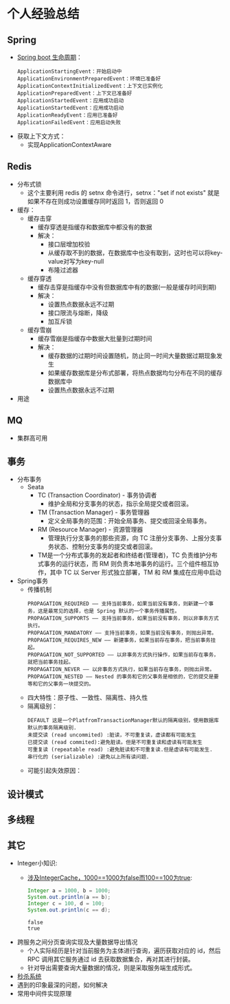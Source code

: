 # 个人经验总结

## Spring

- [Spring boot 生命周期](https://blog.csdn.net/f641385712/article/details/105762050)：
  ```
  ApplicationStartingEvent：开始启动中
  ApplicationEnvironmentPreparedEvent：环境已准备好
  ApplicationContextInitializedEvent：上下文已实例化
  ApplicationPreparedEvent：上下文已准备好
  ApplicationStartedEvent：应用成功启动
  ApplicationStartedEvent：应用成功启动
  ApplicationReadyEvent：应用已准备好
  ApplicationFailedEvent：应用启动失败
  ```
- 获取上下文方式：
  - 实现ApplicationContextAware

## Redis

- 分布式锁
  - 这个主要利用 redis 的 setnx 命令进行，setnx："set if not exists" 就是如果不存在则成功设置缓存同时返回 1，否则返回 0
- 缓存：
  - 缓存击穿
    - 缓存穿透是指缓存和数据库中都没有的数据
    - 解决：
      - 接口层增加校验
      - 从缓存取不到的数据，在数据库中也没有取到，这时也可以将key-value对写为key-null
      - 布隆过滤器
  - 缓存穿透
    - 缓存击穿是指缓存中没有但数据库中有的数据(一般是缓存时间到期)
    - 解决：
      - 设置热点数据永远不过期
      - 接口限流与熔断，降级
      - 加互斥锁
  - 缓存雪崩
    - 缓存雪崩是指缓存中数据大批量到过期时间
    - 解决：
      - 缓存数据的过期时间设置随机，防止同一时间大量数据过期现象发生
      - 如果缓存数据库是分布式部署，将热点数据均匀分布在不同的缓存数据库中
      - 设置热点数据永远不过期
- 用途

## MQ

- 集群高可用

## 事务

- 分布事务
  - Seata
    - TC (Transaction Coordinator) - 事务协调者
      - 维护全局和分支事务的状态，指示全局提交或者回滚。
    - TM (Transaction Manager) - 事务管理器
      - 定义全局事务的范围：开始全局事务、提交或回滚全局事务。
    - RM (Resource Manager) - 资源管理器
      - 管理执行分支事务的那些资源，向 TC 注册分支事务、上报分支事务状态、控制分支事务的提交或者回滚。
    - TM是一个分布式事务的发起者和终结者(管理者)，TC 负责维护分布式事务的运行状态，而 RM 则负责本地事务的运行。三个组件相互协作，其中 TC 以 Server 形式独立部署，TM 和 RM 集成在应用中启动
- Spring事务
  - 传播机制
    ```
    PROPAGATION_REQUIRED —— 支持当前事务，如果当前没有事务，则新建一个事务，这是最常见的选择，也是 Spring 默认的一个事务传播属性。
    PROPAGATION_SUPPORTS —— 支持当前事务，如果当前没有事务，则以非事务方式执行。
    PROPAGATION_MANDATORY —— 支持当前事务，如果当前没有事务，则抛出异常。
    PROPAGATION_REQUIRES_NEW —— 新建事务，如果当前存在事务，把当前事务挂起。
    PROPAGATION_NOT_SUPPORTED —— 以非事务方式执行操作，如果当前存在事务，就把当前事务挂起。
    PROPAGATION_NEVER —— 以非事务方式执行，如果当前存在事务，则抛出异常。
    PROPAGATION_NESTED —— Nested 的事务和它的父事务是相依的，它的提交是要等和它的父事务一块提交的。
    ```
  - 四大特性：原子性、一致性、隔离性、持久性
  - 隔离级别：
    ```
    DEFAULT 这是一个PlatfromTransactionManager默认的隔离级别，使用数据库默认的事务隔离级别.
    未提交读 (read uncommited) :脏读，不可重复读，虚读都有可能发生
    已提交读 (read commited):避免脏读。但是不可重复读和虚读有可能发生
    可重复读 (repeatable read) :避免脏读和不可重复读.但是虚读有可能发生.
    串行化的 (serializable) :避免以上所有读问题.
    ```
  - 可能引起失效原因：

## 设计模式

## 多线程

## 其它

- Integer小知识:
  - [涉及IntegerCache，1000==1000为false而100==100为true](https://mp.weixin.qq.com/s/mBs5k2LnoGMerpE2vAQzyg):

    ```java
    Integer a = 1000, b = 1000;  
    System.out.println(a == b);
    Integer c = 100, d = 100;  
    System.out.println(c == d);
    ```
    ```
    false
    true
    ```
- 跨服务之间分页查询实现及大量数据导出情况
  - 个人实际经历是针对当前服务为主体进行查询，遍历获取对应的 id，然后 RPC 调用其它服务通过 id 去获取数据集合，再对其进行封装。
  - 针对导出需要查询大量数据的情况，则是采取服务端生成形式。
- [秒杀系统](https://www.pdai.tech/md/arch/arch-example-seckill.html#%E6%9E%B6%E6%9E%84%E6%A1%88%E4%BE%8B---%E7%A7%92%E6%9D%80%E7%B3%BB%E7%BB%9F%E8%AE%BE%E8%AE%A1)
- 遇到的印象最深的问题，如何解决
- 常用中间件实现原理
